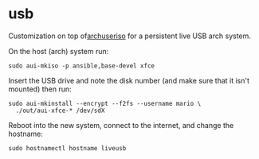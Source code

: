 # usb

Customization on top of[archuseriso](https://github.com/laurent85v/archuseriso)
for a persistent live USB arch system.

On the host (arch) system run:

```shell
sudo aui-mkiso -p ansible,base-devel xfce
```

Insert the USB drive and note the disk number (and make sure that it isn't
mounted) then run:

```shell
sudo aui-mkinstall --encrypt --f2fs --username mario \
  ./out/aui-xfce-* /dev/sdX
```

Reboot into the new system, connect to the internet, and change the hostname:

```shell
sudo hostnamectl hostname liveusb
```
